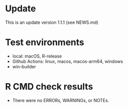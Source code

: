 # Update

This is an update version 1.1.1 (see NEWS.md)

# Test environments
* local: macOS, R-release 
* Github Actions: linux, macos, macos-arm64, windows
* win-builder

# R CMD check results
* There were no ERRORs, WARNINGs, or NOTEs.
